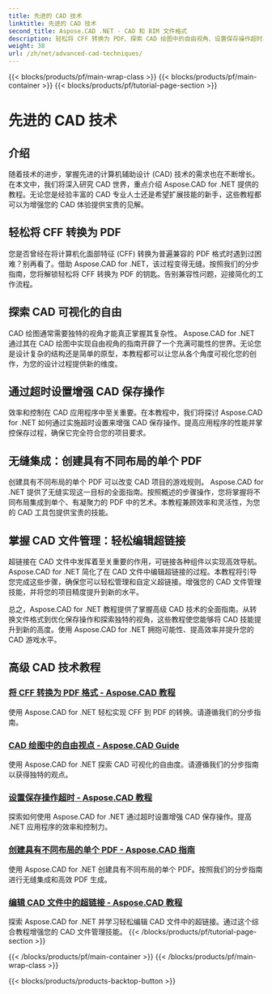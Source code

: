 ```yaml
---
title: 先进的 CAD 技术
linktitle: 先进的 CAD 技术
second_title: Aspose.CAD .NET - CAD 和 BIM 文件格式
description: 轻松将 CFF 转换为 PDF、探索 CAD 绘图中的自由视角、设置保存操作超时、使用 Aspose.CAD for .NET 教程创建 PDF。
weight: 38
url: /zh/net/advanced-cad-techniques/
---
```


{{< blocks/products/pf/main-wrap-class >}}
{{< blocks/products/pf/main-container >}}
{{< blocks/products/pf/tutorial-page-section >}}

# 先进的 CAD 技术

## 介绍

随着技术的进步，掌握先进的计算机辅助设计 (CAD) 技术的需求也在不断增长。在本文中，我们将深入研究 CAD 世界，重点介绍 Aspose.CAD for .NET 提供的教程。无论您是经验丰富的 CAD 专业人士还是希望扩展技能的新手，这些教程都可以为增强您的 CAD 体验提供宝贵的见解。

## 轻松将 CFF 转换为 PDF

您是否曾经在将计算机化面部特征 (CFF) 转换为普遍兼容的 PDF 格式时遇到过困难？别再看了。借助 Aspose.CAD for .NET，该过程变得无缝。按照我们的分步指南，您将解锁轻松将 CFF 转换为 PDF 的钥匙。告别兼容性问题，迎接简化的工作流程。

## 探索 CAD 可视化的自由

CAD 绘图通常需要独特的视角才能真正掌握其复杂性。 Aspose.CAD for .NET 通过其在 CAD 绘图中实现自由视角的指南开辟了一个充满可能性的世界。无论您是设计复杂的结构还是简单的原型，本教程都可以让您从各个角度可视化您的创作，为您的设计过程提供新的维度。

## 通过超时设置增强 CAD 保存操作

效率和控制在 CAD 应用程序中至关重要。在本教程中，我们将探讨 Aspose.CAD for .NET 如何通过实施超时设置来增强 CAD 保存操作。提高应用程序的性能并掌控保存过程，确保它完全符合您的项目要求。

## 无缝集成：创建具有不同布局的单个 PDF

创建具有不同布局的单个 PDF 可以改变 CAD 项目的游戏规则。 Aspose.CAD for .NET 提供了无缝实现这一目标的全面指南。按照概述的步骤操作，您将掌握将不同布局集成到单个、有凝聚力的 PDF 中的艺术。本教程兼顾效率和灵活性，为您的 CAD 工具包提供宝贵的技能。

## 掌握 CAD 文件管理：轻松编辑超链接

超链接在 CAD 文件中发挥着至关重要的作用，可链接各种组件以实现高效导航。 Aspose.CAD for .NET 简化了在 CAD 文件中编辑超链接的过程。本教程将引导您完成这些步骤，确保您可以轻松管理和自定义超链接。增强您的 CAD 文件管理技能，并将您的项目精度提升到新的水平。

总之，Aspose.CAD for .NET 教程提供了掌握高级 CAD 技术的全面指南。从转换文件格式到优化保存操作和探索独特的视角，这些教程使您能够将 CAD 技能提升到新的高度。使用 Aspose.CAD for .NET 拥抱可能性、提高效率并提升您的 CAD 游戏水平。
## 高级 CAD 技术教程
### [将 CFF 转换为 PDF 格式 - Aspose.CAD 教程](./converting-cff-to-pdf-format/)
使用 Aspose.CAD for .NET 轻松实现 CFF 到 PDF 的转换。请遵循我们的分步指南。
### [CAD 绘图中的自由视点 - Aspose.CAD Guide](./free-point-of-view-in-cad-drawings/)
使用 Aspose.CAD for .NET 探索 CAD 可视化的自由度。请遵循我们的分步指南以获得独特的观点。
### [设置保存操作超时 - Aspose.CAD 教程](./setting-timeout-on-save-operation/)
探索如何使用 Aspose.CAD for .NET 通过超时设置增强 CAD 保存操作。提高 .NET 应用程序的效率和控制力。
### [创建具有不同布局的单个 PDF - Aspose.CAD 指南](./creating-single-pdf-with-different-layouts/)
使用 Aspose.CAD for .NET 创建具有不同布局的单个 PDF。按照我们的分步指南进行无缝集成和高效 PDF 生成。
### [编辑 CAD 文件中的超链接 - Aspose.CAD 教程](./editing-hyperlinks-in-cad-files/)
探索 Aspose.CAD for .NET 并学习轻松编辑 CAD 文件中的超链接。通过这个综合教程增强您的 CAD 文件管理技能。
{{< /blocks/products/pf/tutorial-page-section >}}

{{< /blocks/products/pf/main-container >}}
{{< /blocks/products/pf/main-wrap-class >}}

{{< blocks/products/products-backtop-button >}}
